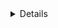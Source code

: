 <details>
    <sumary>about me<sumary>
    - 👋 Hi, I’m @Tostesx
    - 👀 I’m interested in Programming
    - 🌱 I’m currently learning Java
    - 💞️ I’m looking to collaborate on Projects/system development/game creation, among others...
    - 📫 How to reach me
    - [![LinkedIn](https://img.shields.io/badge/LinkedIn-0077B5?style=for-the-badge&logo=linkedin&logoColor=white)](https://www.linkedin.com/in/matheus-tostes/)
    - 😄 Pronouns: He/him
    - ⚡ Fun fact: I'm RPG gamer and Guitarrist

    ![gif](https://giphy.com/embed/11kEuHSQAXXiGQ)
<details>

<hr>

<div align=center>
	<img align=center title="Git" 		src="https://img.shields.io/badge/GIT-E44C30?style=for-the-badge&logo=git&logoColor=white"/>
	<img align=center title="Vscode" 	src="https://img.shields.io/badge/Vscode-007ACC?style=for-the-badge&logo=visual-studio-code&logoColor=white"/>
	<img align=center title="Eclipse"	src="https://img.shields.io/badge/Eclipse-E44C30?style=for-the-badge&logo=eclipse&logoColor=white"/>
	<img align=center title="Python"	src="https://img.shields.io/badge/python-3670A0?style=for-the-badge&logo=python&logoColor=ffdd54"/>
	<img align=center title="C#"		  src="https://img.shields.io/badge/C%23-239120?style=for-the-badge&logo=c-sharp&logoColor=white"/>
	<img align=center title="Java"		src="https://img.shields.io/badge/java-%23ED8B00.svg?style=for-the-badge&logo=openjdk&logoColor=white"/>
	<img align=center title="MySQL"		src="https://img.shields.io/badge/MySQL-00000F?style=for-the-badge&logo=mysql&logoColor=white"/>
	<img align=center title="GitHub"	src="https://img.shields.io/badge/GitHub-00000F?style=for-the-badge&logo=github&logoColor=white"/>
</div>

<br>

![SapoMarinheiro](https://cdn.leonardo.ai/users/4ca3dbe5-820e-447b-aecc-ffb603540e48/generations/4d7437d2-084e-46f9-9764-b5a733d2007d/Lifelike_Vision_sailor_frog_2.jpg)

<div align=center>
  <img align=center src = "https://streak-stats.demolab.com/?user=Tostesx&theme=midnight-purple&background=000&border=A020F0&dates=FFF"/>
	<img align=center src = "https://github-readme-stats-git-masterrstaa-rickstaa.vercel.app/api/top-langs/?username=Tostesx&layout=compact&bg_color=000&border_color=A020F0&title_color=A020F0&text_color=FFF" />
	<img align=center src = "https://github-readme-stats.vercel.app/api?username=Tostesx&theme=midnight-purple&bg_color=000&border_color=A020F0&show_icons=true&icon_color=A020F0&title_color=A020F0&text_color=FFF" />
</div>

<!---
Tostesx/Tostesx is a ✨ special ✨ repository because its `README.md` (this file) appears on your GitHub profile.
You can click the Preview link to take a look at your changes.
--->
